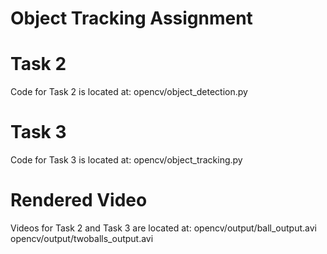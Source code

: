 # Object Tracking Assignment

# Task 2
Code for Task 2 is located at: opencv/object_detection.py

# Task 3
Code for Task 3 is located at: opencv/object_tracking.py

# Rendered Video
Videos for Task 2 and Task 3 are located at: opencv/output/ball_output.avi 
opencv/output/twoballs_output.avi
